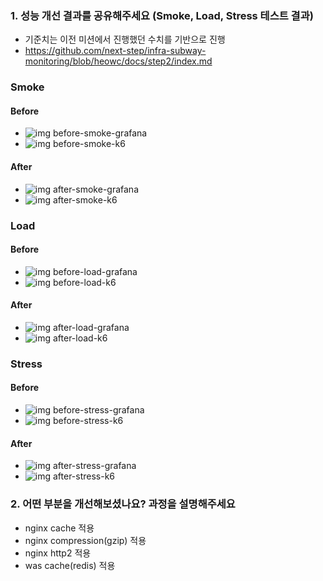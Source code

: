 ### 1. 성능 개선 결과를 공유해주세요 (Smoke, Load, Stress 테스트 결과)

- 기준치는 이전 미션에서 진행했던 수치를 기반으로 진행
- https://github.com/next-step/infra-subway-monitoring/blob/heowc/docs/step2/index.md

### Smoke

#### Before

- ![img before-smoke-grafana](./smoke/before/before-smoke-grafana.png)
- ![img before-smoke-k6](./smoke/before/before-smoke-k6.png)

#### After

- ![img after-smoke-grafana](./smoke/after/after-smoke-grafana.png)
- ![img after-smoke-k6](./smoke/after/after-smoke-k6.png)

### Load

#### Before

- ![img before-load-grafana](./load/before/before-load-grafana.png)
- ![img before-load-k6](./load/before/before-load-k6.png)

#### After

- ![img after-load-grafana](./load/after/after-load-grafana.png)
- ![img after-load-k6](./load/after/after-load-k6.png)

### Stress

#### Before

- ![img before-stress-grafana](./stress/before/before-stress-grafana.png)
- ![img before-stress-k6](./stress/before/before-stress-k6.png)

#### After

- ![img after-stress-grafana](./stress/after/after-stress-grafana.png)
- ![img after-stress-k6](./stress/after/after-stress-k6.png)

### 2. 어떤 부분을 개선해보셨나요? 과정을 설명해주세요

- nginx cache 적용
- nginx compression(gzip) 적용
- nginx http2 적용
- was cache(redis) 적용